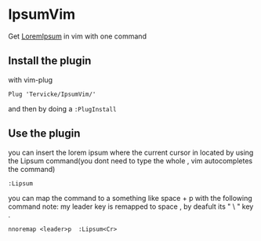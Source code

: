 # IpsumVim
Get [LoremIpsum](https://www.lipsum.com/) in vim with one command

## Install the plugin 
with vim-plug 
```vimscript
Plug 'Tervicke/IpsumVim/'
```
and then by doing a ```:PlugInstall```

## Use the plugin
you can insert the lorem ipsum where the current cursor in located by using the Lipsum command(you dont need to type the whole , vim autocompletes the command)
```vim-script
:Lipsum
```

you can map the command to  a something like space + p with the following command 
note: my leader key is remapped to space , by deafult its " \ " key . 
```vim-script
nnoremap <leader>p  :Lipsum<Cr>
```
